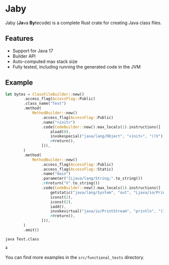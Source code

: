 # Jaby

Jaby (**Ja**va **By**tecode) is a complete Rust crate for creating Java class files.

## Features

- Support for Java 17
- Builder API
- Auto-computed max stack size
- Fully tested, including running the generated code in the JVM

## Example

```rust
let bytes = ClassFileBuilder::new()
        .access_flag(AccessFlag::Public)
        .class_name("Test")
        .method(
            MethodBuilder::new()
                .access_flag(AccessFlag::Public)
                .name("<init>")
                .code(CodeBuilder::new().max_locals(1).instructions([
                    aload(0),
                    invokespecial("java/lang/Object", "<init>", "()V"),
                    r#return(),
                ])),
        )
        .method(
            MethodBuilder::new()
                .access_flag(AccessFlag::Public)
                .access_flag(AccessFlag::Static)
                .name("main")
                .parameter("[Ljava/lang/String;".to_string())
                .r#return("V".to_string())
                .code(CodeBuilder::new().max_locals(1).instructions([
                    getstatic("java/lang/System", "out", "Ljava/io/PrintStream"),
                    iconst(2),
                    iconst(2),
                    iadd(),
                    invokevirtual("java/io/PrintStream", "println", "(I)V"),
                    r#return(),
                ])),
        )
        .emit()
```

```
java Test.class
```

```
4
```

You can find more examples in the `src/functional_tests` directory.
